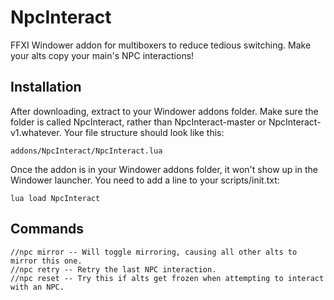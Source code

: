 # NpcInteract
FFXI Windower addon for multiboxers to reduce tedious switching. Make your alts copy your main's NPC interactions!

## Installation
After downloading, extract to your Windower addons folder. Make sure the folder is called NpcInteract, rather than NpcInteract-master or NpcInteract-v1.whatever. Your file structure should look like this:

    addons/NpcInteract/NpcInteract.lua

Once the addon is in your Windower addons folder, it won't show up in the Windower launcher. You need to add a line to your scripts/init.txt:

    lua load NpcInteract

## Commands

    //npc mirror -- Will toggle mirroring, causing all other alts to mirror this one.  
    //npc retry -- Retry the last NPC interaction.  
    //npc reset -- Try this if alts get frozen when attempting to interact with an NPC.  
